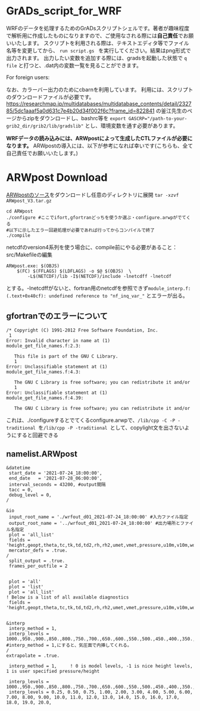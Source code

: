 # GrADs_script_for_WRF

WRFのデータを処理するためのGrADsスクリプトシェルです。著者が趣味程度で解析用に作成したものになりますので、ご使用なされる際には**自己責任**でお願いいたします。
スクリプトを利用される際は、テキストエディタ等でファイル名等を変更してから、
`run script.gs `
を実行してください。結果はpng形式で出力されます。
出力したい変数を追加する際には、gradsを起動した状態で
`q file`
と打つと、.dat内の変数一覧を見ることができます。

For foreign users:


なお、カラーバー出力のためにcbarnを利用しています。
利用には、スクリプトのダウンロードファイルが必要です。
https://researchmap.jp/multidatabases/multidatabase_contents/detail/232785/5dc1aaaf5a0d631c7e4b20d34f002f6c?frame_id=822841
の釜江先生のページからzipをダウンロードし、bashrc等を
`export GASCRP="/path-to-your-grib2_dir/grib2/lib/gradslib"`
とし、環境変数を通す必要があります。

**WRFデータの読み込みには、ARWpostによって生成したCTLファイルが必要になります。**
ARWpostの導入には、以下が参考になれば幸いです(こちらも、全て自己責任でお願いいたします。)
# ARWpost Download

[ARWpostのソース](https://www2.mmm.ucar.edu/wrf/src/ARWpost_V3.tar.gz)をダウンロードし任意のディレクトリに展開
`tar -xzvf ARWpost_V3.tar.gz`
```
cd ARWpost
./configure #ここでifort,gfortranどっちを使うか選ぶ・configure.arwpがでてくる
#以下に示したエラー回避処理が必要であれば行ってからコンパイルで終了
./compile
```

netcdfのversion4系列を使う場合に、compile前にやる必要があること：
src/Makefileの編集
```
ARWpost.exe: $(OBJS)
	$(FC) $(FFLAGS) $(LDFLAGS) -o $@ $(OBJS)  \
		-L$(NETCDF)/lib -I$(NETCDF)/include -lnetcdff -lnetcdf 

```
とする。-lnetcdffがないと、fortran用のnetcdfを参照できず`module_interp.f:(.text+0x40cf): undefined reference to "nf_inq_var_"`
とエラーが出る。

## gfortranでのエラーについて
```
/* Copyright (C) 1991-2012 Free Software Foundation, Inc.
 1
Error: Invalid character in name at (1)
module_get_file_names.f:2.3:

   This file is part of the GNU C Library.
   1
Error: Unclassifiable statement at (1)
module_get_file_names.f:4.3:

   The GNU C Library is free software; you can redistribute it and/or
   1
Error: Unclassifiable statement at (1)
module_get_file_names.f:4.39:

   The GNU C Library is free software; you can redistribute it and/or
```
これは、./configureするとでてくるconfigure.arwpで、`/lib/cpp -C -P -traditional `を`/lib/cpp -P -traditional `として、copylight文を出さないようにすると回避できる

## namelist.ARWpost

```
&datetime
 start_date = '2021-07-24_18:00:00',
 end_date   = '2021-07-28_06:00:00',
 interval_seconds = 43200, #output間隔
 tacc = 0,
 debug_level = 0,
/

&io
 input_root_name = './wrfout_d01_2021-07-24_18:00:00' #入力ファイル指定
 output_root_name = '../wrfout_d01_2021-07-24_18:00:00' #出力場所とファイル名指定
 plot = 'all_list'
 fields = 'height,geopt,theta,tc,tk,td,td2,rh,rh2,umet,vmet,pressure,u10m,v10m,wdir,wspd,wd10,ws10,slp,mcape,mcin,lcl,lfc,cape,cin,dbz,max_dbz,clfr'
 mercator_defs = .true.
/
 split_output = .true.
 frames_per_outfile = 2


 plot = 'all'
 plot = 'list' 
 plot = 'all_list'
! Below is a list of all available diagnostics
 fields = 'height,geopt,theta,tc,tk,td,td2,rh,rh2,umet,vmet,pressure,u10m,v10m,wdir,wspd,wd10,ws10,slp,mcape,mcin,lcl,lfc,cape,cin,dbz,max_dbz,clfr'
 

&interp
 interp_method = 1,
 interp_levels = 1000.,950.,900.,850.,800.,750.,700.,650.,600.,550.,500.,450.,400.,350.,300.,250.,200.,150.,100., #interp_method = 1,にすると、気圧面で内挿してくれる。
/
extrapolate = .true.

 interp_method = 1,     ! 0 is model levels, -1 is nice height levels, 1 is user specified pressure/height

 interp_levels = 1000.,950.,900.,850.,800.,750.,700.,650.,600.,550.,500.,450.,400.,350.,300.,250.,200.,150.,100.,
 interp_levels = 0.25, 0.50, 0.75, 1.00, 2.00, 3.00, 4.00, 5.00, 6.00, 7.00, 8.00, 9.00, 10.0, 11.0, 12.0, 13.0, 14.0, 15.0, 16.0, 17.0, 18.0, 19.0, 20.0,


```

